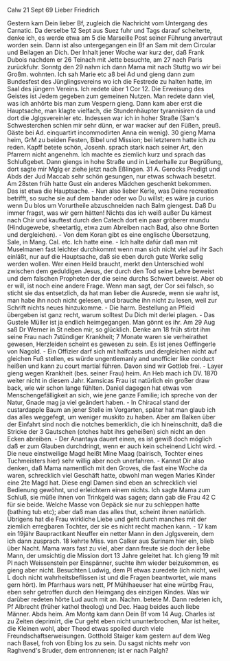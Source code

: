  Calw 21 Sept 69
Lieber Friedrich

Gestern kam Dein lieber Bf, zugleich die Nachricht vom Untergang des Carnatic. Da derselbe 12 Sept aus Suez fuhr und Tags darauf scheiterte, denke ich, es werde etwa am 5 die Marseille Post seiner Führung anvertraut worden sein. Dann ist also untergegangen ein Bf an Sam mit dem Circular und Beilagen an Dich. Der Inhalt jener Woche war kurz der, daß Frank Dubois nachdem er 26 Teinach mit Jette besuchte, am 27 nach Paris zurückfuhr. Sonntg den 29 nahm ich dann Mama mit nach Stuttg wo wir bei Großm. wohnten. Ich sah Marie etc aß bei Ad und gieng dann zum Bundesfest des Jünglingsvereins wo ich die Festrede zu halten hatte, im Saal des jüngern Vereins. Ich redete über 1 Cor 12. Die Erweisung des Geistes ist Jedem gegeben zum gemeinen Nutzen. Man redete dann viel, was ich anhörte bis man zum Vespern gieng. Dann kam aber erst die Hauptsache, man klagte vielfach, die Stundenhäupter tyrannisiren da und dort die Jglgsvereinler etc. Indessen war ich in hoher Straße (Sam's Schwesterchen schien mir sehr dünn, er war wacker auf den Füßen, preuß. Gäste bei Ad. einquartirt incommodirten Anna ein wenig). 30 gieng Mama heim, GrM zu beiden Festen, Bibel und Mission; bei letzterem hatte ich zu reden. Kapff betete schön, Josenh. sprach stark nach seiner Art, den Pfarrern nicht angenehm. Ich machte es ziemlich kurz und sprach das Schlußgebet. Dann giengs in hohe Straße und in Liederhalle zur Begrüßung, dort sagte mir Mglg er ziehe jetzt nach Eßlingen. 31 A. Gerocks Predigt und Abds der Jud Maccab sehr schön gesungen, nur etwas schwach besetzt. Am 28sten früh hatte Gust ein anderes Mädchen geschenkt bekommen. Das ist etwa die Hauptsache. - Nun also lieber Kerle, was Deine recreation betrifft, so suche sie auf dem bander oder wo Du willst; es wäre ja curios wenn Du blos um Vorurtheile abzuschneiden nach Balm giengest. Daß Du immer fragst, was wir gern hätten! Nichts das ich weiß außer Du kämest nach Chir und kauftest durch den Catech dort ein paar gröberer mundu (Hindugewebe, sheetartig, etwa zum Abreiben nach Bad, also ohne Borten und dergleichen). - Von dem Koran gibt es eine englische Übersetzung, Sale, in Mang. Cal. etc. Ich hatte eine. - Ich halte dafür daß man mit Muselmanen fast leichter durchkommt wenn man sich nicht viel auf ihr Sach einläßt, nur auf die Hauptsache, daß sie eben durch gute Werke selig werden wollen. Wer einen Heild braucht, merkt den Unterschied wohl zwischen dem geduldigen Jesus, der durch den Tod seine Lehre beweist und dem falschen Propheten der die seine durchs Schwert beweist. Aber ob er will, ist noch eine andere Frage. Wenn man sagt, der Cor sei falsch, so sticht sie das entsetzlich, da hat man lieber die Ausrede, wenn sie wahr ist, man habe ihn noch nicht gelesen, und brauche ihn nicht zu lesen, weil zur Schrift nichts neues hinzukomme. - Die harm. Bestellung an Pfleid übergeben ist ganz recht, warum solltest Du Dich mit derlei plagen. - Das Gustele Müller ist ja endlich heimgegangen. Man gönnt es ihr. Am 29 Aug saß Dr Werner in St neben mir, so glücklich. Denke am 18 früh stirbt ihm seine Frau nach 7stündiger Krankheit; 7 Monate waren sie verheirathet gewesen, Herzleiden scheint es gewesen zu sein. Es ist jenes Oeffingerle von Nagold. - Ein Offizier darf sich mit halfcasts und dergleichen nicht auf gleichen Fuß stellen, es würde ungentlemanly and unofficier like conduct heißen und kann zu court martial führen. Davon sind wir Gottlob frei. - Layer gieng wegen Krankheit (bes. seiner Frau) heim. An Heb mach ich DV. 1870 weiter nicht in diesem Jahr. Kamsicas Frau ist natürlich ein großer draw back, wie wir schon lange fühlten. Daniel dagegen hat etwas von Menschengefälligkeit an sich, wie jene ganze Familie; ich spreche von der Natur, Gnade mag ja viel geändert haben. - In Chiracal stand der custardapple Baum an jener Stelle im Vorgarten, später hat man glaub ich das alles weggefegt, um weniger muskito zu haben. Aber am Balken über der Einfahrt sind noch die notches bemerklich, die ich hineinschnitt, daß die Stricke der 3 Gautschen (otches habt ihrs geheißen) sich nicht an den Ecken abreiben. - Der Anantaya dauert einen, es ist gewiß doch möglich daß er zum Glauben durchdringt, wenn er auch kein scheinend Licht wird. - Die neue einstweilige Magd heißt Mine Maag (bairisch, Tochter eines Tuchmeisters hier) sehr willig aber noch unerfahren. - Kannst Dir also denken, daß Mama namentlich mit den Groves, die fast eine Woche da waren, schrecklich viel Geschäft hatte, obwohl man wegen Maries Kinder eine 2te Magd hat. Diese engl Damen sind eben an schrecklich viel Bedienung gewöhnt, und erleichtern einem nichts. Ich sagte Mama zum Schluß, sie müße ihnen von Trinkgeld was sagen; dann gab die Frau 42 C für sie beide. Welche Masse von Gepäck sie nur zu schleppen hatte (bathing tub etc); aber daß man das alles thut, scheint ihnen natürlich. Übrigens hat die Frau wirkliche Liebe und geht durch manches mit der ziemlich erregbaren Tochter, der sie es nicht recht machen kann. - 17 kam ein 19jähr Baupractikant Neuffer ein netter Mann in den Jglgsverein, dem ich dann zusprach. 18 kehrte Miss. van Calker aus Surinam hier ein, blieb über Nacht. Mama wars fast zu viel, aber dann freute sie doch der liebe Mann, der umsichtig die Mission dort 13 Jahre geleitet hat. Ich gieng 19 mit Pl nach Weissenstein per Einspänner, suchte ihm wieder beizukommen, es gieng aber nicht. Besuchten Ludwig, dem Pl etwas zuredete (ich nicht, weil L doch nicht wahrheitsbeflissen ist und die Fragen beantwortet, wie mans gern hört). Im Pfarrhaus wars nett, Pf Mühlhaeuser hat eine würtbg Frau, eben sehr getroffen durch den Heimgang des einzigen Kindes. Was wir darüber redeten hörte Lud auch mit an. Nachm. betete M. Dann redeten ich, Pf Albrecht (früher kathol theolog) und Dec. Haag beides auch liebe Männer. Abds heim. Am Montg kam dann Dein Bf vom 14 Aug. Charles ist zu Zeiten deprimirt, die Cur geht eben nicht ununterbrochen, Mar ist heiter, die Kleinen wohl, aber Theod etwas spoiled durch viele Freundschaftserweisungen. Gotthold Staiger kam gestern auf dem Weg nach Basel, froh von Ebing los zu sein. Du sagst nichts mehr von Raghvend's Bruder, dem entronnenen; ist er nach Palgh?
